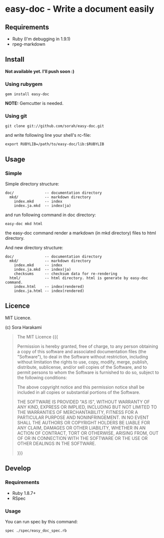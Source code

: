 # easy-doc - Write a document easily

## Requirements

* Ruby (I'm debugging in 1.9.1)
* rpeg-markdown

## Install

__Not available yet. I'll push soon :)__

### Using rubygem

    gem install easy-doc

__NOTE:__ Gemcutter is needed.

### Using git

    git clone git://github.com/sorah/easy-doc.git

and write following line your shell's rc-file:

    export RUBYLIB=/path/to/easy-doc/lib:$RUBYLIB

## Usage

### Simple

Simple directory structure:

    doc/              -- documentation directory
      mkd/            -- markdown directory
        index.mkd     -- index
        index.ja.mkd  -- index(ja)

and run following command in doc directory:

    easy-doc mkd html

the easy-doc command render a markdown (in mkd directory) files to html directory.

And new directory structure:

    doc/              -- documentation directory
      mkd/            -- markdown directory
        index.mkd     -- index
        index.ja.mkd  -- index(ja)
        checksums     -- checksum data for re-rendering
      html/           -- html directory. html is generate by easy-doc command.
        index.html    -- index(rendered)
        index.ja.html -- index(rendered)

## Licence

MIT Licence.

(c) Sora Harakami

>The MIT Licence {{{
>
>Permission is hereby granted, free of charge, to any person obtaining a copy
>of this software and associated documentation files (the "Software"), to deal
>in the Software without restriction, including without limitation the rights
>to use, copy, modify, merge, publish, distribute, sublicense, and/or sell
>copies of the Software, and to permit persons to whom the Software is
>furnished to do so, subject to the following conditions:
>
>The above copyright notice and this permission notice shall be included in
>all copies or substantial portions of the Software.
>
>THE SOFTWARE IS PROVIDED "AS IS", WITHOUT WARRANTY OF ANY KIND, EXPRESS OR
>IMPLIED, INCLUDING BUT NOT LIMITED TO THE WARRANTIES OF MERCHANTABILITY,
>FITNESS FOR A PARTICULAR PURPOSE AND NONINFRINGEMENT. IN NO EVENT SHALL THE
>AUTHORS OR COPYRIGHT HOLDERS BE LIABLE FOR ANY CLAIM, DAMAGES OR OTHER
>LIABILITY, WHETHER IN AN ACTION OF CONTRACT, TORT OR OTHERWISE, ARISING FROM,
>OUT OF OR IN CONNECTION WITH THE SOFTWARE OR THE USE OR OTHER DEALINGS IN
>THE SOFTWARE.
>
>}}}

## Develop

### Requirements

* Ruby 1.8.7+
* RSpec

### Usage

You can run spec by this command:

    spec ./spec/easy_doc_spec.rb
